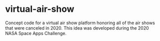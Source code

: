 # virtual-air-show
Concept code for a virtual air show platform honoring all of the air shows that were canceled in 2020.  This idea was developed during the 2020 NASA Space Apps Challenge.
